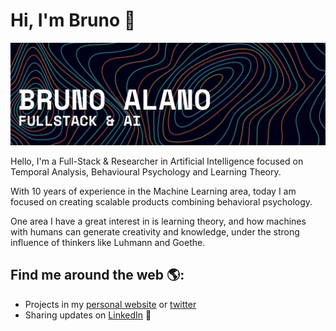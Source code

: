# Hi, I'm Bruno 🎯

<img src="https://raw.githubusercontent.com/brunoalano/brunoalano/master/img.png" alt="Bruno Alano - Full Stack Developer & AI Researcher">

Hello, I'm a Full-Stack & Researcher in Artificial Intelligence focused on Temporal Analysis, Behavioural Psychology and Learning Theory.

With 10 years of experience in the Machine Learning area, today I am focused on creating scalable products combining behavioral psychology.

One area I have a great interest in is learning theory, and how machines with humans can generate creativity and knowledge, under the strong influence of thinkers like Luhmann and Goethe.


## Find me around the web 🌎:
- Projects in my <a href="https://brunoalano.com">personal website</a> or <a href="https://twitter.com/brunoalano">twitter</a>
- Sharing updates on <a href="https://www.linkedin.com/in/brunoalano/">LinkedIn</a> 💼
